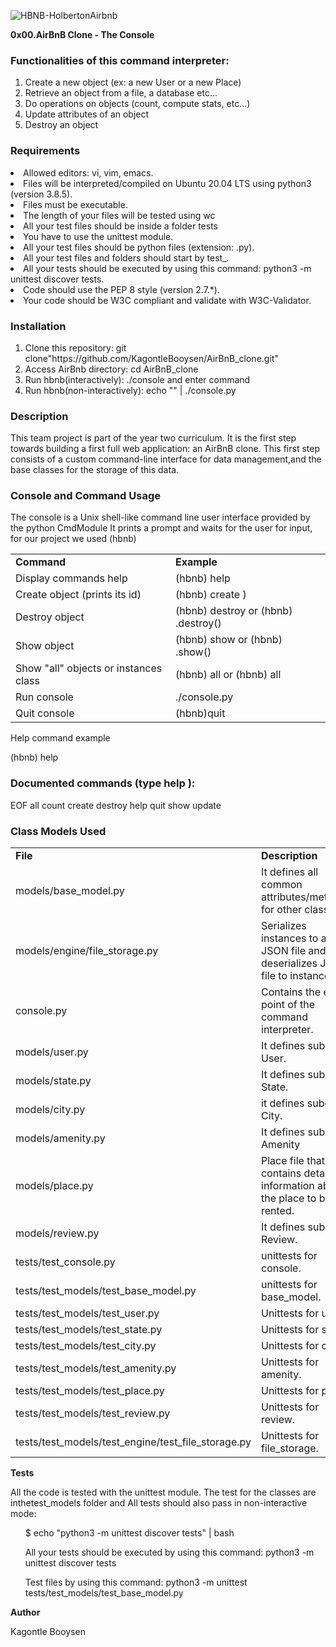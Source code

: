 ![HBNB-HolbertonAirbnb](https://user-images.githubusercontent.com/106469425/213869129-3cc12e0a-16f9-4f15-ab07-acfb0cd90ba6.png)


<b>0x00.AirBnB Clone - The Console</b>

<b><h3>Functionalities of this command interpreter:</h3></b>
<ol>
<li>Create a new object (ex: a new User or a new Place)</li>
<li>Retrieve an object from a file, a database etc...</li>
<li>Do operations on objects (count, compute stats, etc...)</li>
<li>Update attributes of an object</li>
<li>Destroy an object</li>
</ol>
<b><h3> Requirements</h3> </b>
<li>Allowed editors: vi, vim, emacs.</li>
<li>Files will be interpreted/compiled on Ubuntu 20.04 LTS using python3 (version 3.8.5).</li>
<li>Files must be executable.</li>
<li>The length of your files will be tested using wc</li>
<li>All your test files should be inside a folder tests</li>
<li>You have to use the unittest module.</li>
<li>All your test files should be python files (extension: .py).</li>
<li>All your test files and folders should start by test_.</li>
<li>All your tests should be executed by using this command: python3 -m unittest discover tests.</li>
<li>Code should use the PEP 8 style (version 2.7.*).</li>
<li>Your code should be W3C compliant and validate with W3C-Validator.</li>
<b><h3>Installation</b></h3>
<ol>
<li>Clone this repository: git clone"https://github.com/KagontleBooysen/AirBnB_clone.git"</li>
<li>Access AirBnb directory: cd AirBnB_clone</li>
<li>Run hbnb(interactively): ./console and enter command</li>
<li>Run hbnb(non-interactively): echo "" | ./console.py</li>
</ol>

<b><h3>Description</b></h3>

This team project is part of the year two curriculum. It is the first step towards building a first full web application: an AirBnB clone. This first step consists of a custom command-line interface for data management,and the base classes for the storage of this data.

<b><h3>Console and Command Usage</h3></b>

The console is a Unix shell-like command line user interface provided by the python CmdModule It prints a prompt and waits for the user for input, for our project we used (hbnb)
<table>
<tr>
<td><b>Command</b</td>
<td><b> Example</b></td>	
</tr>
<tr>
<td> Display commands help</td>
<td>(hbnb) help	</td>
</tr>
<tr>
<td>Create object (prints its id)</td>
<td>(hbnb) create )</td>	
</tr>
<tr>
<td>Destroy object</td>
<td>(hbnb) destroy or (hbnb) .destroy()</td>
</tr>
<tr>
<td>Show object</td>
<td>(hbnb) show or (hbnb) .show()</td>	
</tr>
<tr>
<td>Show "all" objects or instances class</td>
<td>(hbnb) all or (hbnb) all</td>	
</tr>
<tr>
<td>Run console</td>
<td>./console.py</td>	
</tr>	
<tr>
<td>Quit console</td>
<td>(hbnb)quit</td>	
</tr>		
</table>	
Help command example

(hbnb) help

<b><h3> Documented commands (type help ):</h3></b>

EOF all count create destroy help quit show update

<b><h3>Class Models Used</b></h3>

<table>
<tr>
<td><b>File</b</td>
<td><b>Description</b></td>
</tr>
<tr>
<td>models/base_model.py</td>
<td>It defines all common attributes/methods for other classes.</td>	
</tr>
<tr>
<td>models/engine/file_storage.py</td>
<td>Serializes instances to a JSON file and deserializes JSON file to instances.</td>
</tr>
<tr>
<td>console.py</td>
<td>Contains the entry point of the command interpreter.</td>
</tr>
<tr>
<td>models/user.py</td>
<td>It defines subclass User.</td>	
</tr>
<tr>
<td>models/state.py</td>
<td>It defines subclass State.</td>	
</tr>
<tr>
<td>models/city.py</td>
<td>it defines subclass City.</td>	
</tr>	
<tr>
<td>models/amenity.py</td>
<td>It defines subclass Amenity</td>	
</tr>
<tr>
<td>models/place.py</td>
<td>Place file that contains detailed information about the place to be rented.</td>	
</tr>	
<tr>
<td>models/review.py</td>
<td>It defines subclass Review.</td>	
</tr>	
<tr>
<td>tests/test_console.py</td>
<td>unittests for console.</td>	
</tr>	
<tr>
<td>tests/test_models/test_base_model.py</td>
<td>unittests for base_model.</td>	
</tr>	
<tr>
<td>tests/test_models/test_user.py</td>
<td>Unittests for user</td>	
</tr>	
<tr>
<td>tests/test_models/test_state.py</td>
<td>Unittests for state.</td>	
</tr>	
<tr>
<td>tests/test_models/test_city.py</td>
<td>Unittests for city.</td>	
</tr>	
<tr>
<td>tests/test_models/test_amenity.py</td>
<td>Unittests for amenity.</td>	
</tr>	
<tr>
<td>tests/test_models/test_place.py</td>
<td>Unittests for place.</td>	
</tr>	
<tr>
<td>tests/test_models/test_review.py</td>
<td>Unittests for review.</td>	
</tr>
<tr>
<td>tests/test_models/test_engine/test_file_storage.py</td>
<td>Unittests for file_storage.</td>	
</tr>		
</table>
	
	
<b>Tests</b>	

All the code is tested with the unittest module. The test for the classes are inthetest_models folder and All tests should also pass in non-interactive mode:<ul> $ echo "python3 -m unittest discover tests" | bash</ul>
	
<ul>All your tests should be executed by using this command: python3 -m unittest discover tests</ul>

<ul>Test files by using this command: python3 -m unittest tests/test_models/test_base_model.py</ul>
	


	
<b>Author</b> 
	
Kagontle Booysen
	
	

	





